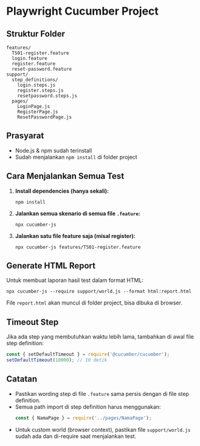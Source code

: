 # Playwright Cucumber Project

## Struktur Folder

```
features/
  TS01-register.feature
  login.feature
  register.feature
  reset-password.feature
support/
  step_definitions/
    login.steps.js
    register.steps.js
    resetpassword.steps.js
  pages/
    LoginPage.js
    RegisterPage.js
    ResetPasswordPage.js
```

## Prasyarat

- Node.js & npm sudah terinstall
- Sudah menjalankan `npm install` di folder project

## Cara Menjalankan Semua Test

1. **Install dependencies (hanya sekali):**
   ```
   npm install
   ```

2. **Jalankan semua skenario di semua file `.feature`:**
   ```
   npx cucumber-js
   ```

3. **Jalankan satu file feature saja (misal register):**
   ```
   npx cucumber-js features/TS01-register.feature
   ```

## Generate HTML Report

Untuk membuat laporan hasil test dalam format HTML:
```
npx cucumber-js --require support/world.js --format html:report.html
```
File `report.html` akan muncul di folder project, bisa dibuka di browser.

## Timeout Step

Jika ada step yang membutuhkan waktu lebih lama, tambahkan di awal file step definition:
```javascript
const { setDefaultTimeout } = require('@cucumber/cucumber');
setDefaultTimeout(10000); // 10 detik
```

## Catatan

- Pastikan wording step di file `.feature` sama persis dengan di file step definition.
- Semua path import di step definition harus menggunakan:
  ```javascript
  const { NamaPage } = require('../pages/NamaPage');
  ```
- Untuk custom world (browser context), pastikan file `support/world.js` sudah ada dan di-require saat menjalankan test.